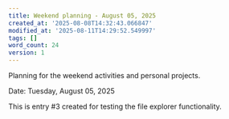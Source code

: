 ```yaml
---
title: Weekend planning - August 05, 2025
created_at: '2025-08-08T14:32:43.066847'
modified_at: '2025-08-11T14:29:52.549997'
tags: []
word_count: 24
version: 1
---
```


Planning for the weekend activities and personal projects.

Date: Tuesday, August 05, 2025

This is entry #3 created for testing the file explorer functionality.